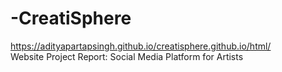 # -CreatiSphere
https://adityapartapsingh.github.io/creatisphere.github.io/html/ <br>
Website Project Report: Social Media  Platform for Artists

